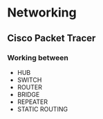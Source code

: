 # Networking
## Cisco Packet Tracer
### Working between

- HUB
- SWITCH
- ROUTER
- BRIDGE
- REPEATER
- STATIC ROUTING

